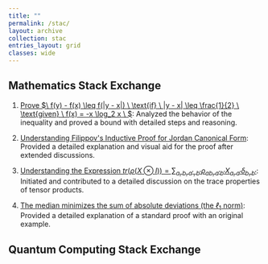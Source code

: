 ```yaml
---
title: ""
permalink: /stac/
layout: archive
collection: stac
entries_layout: grid
classes: wide
---
```

## Mathematics Stack Exchange

1. [Prove $\ f(y) - f(x) \leq f(|y - x|) \ \text{if} \ |y - x| \leq \frac{1}{2} \ \text{given} \ f(x) = -x \log_2 x \ $](https://math.stackexchange.com/questions/3909381/filippovs-inductive-proof-for-jordan-canonical-form/3911296#3911296): Analyzed the behavior of the inequality and proved a bound with detailed steps and reasoning.

 2. [Understanding Filippov's Inductive Proof for Jordan Canonical Form][1]: Provided a detailed explanation and visual aid for the proof after extended discussions.
 3. [Understanding the Expression $tr\Big(\rho(X\otimes I)\Big)=\sum_{a,b,a',b'} \rho_{ab,a'b'}X_{a,a'}\delta_{b,b'}$][3]: Initiated and contributed to a detailed discussion on the trace properties of tensor products.
 4. [The median minimizes the sum of absolute deviations (the $ℓ_1$
 norm)][4]: Provided a detailed explanation of a standard proof with an original example.


  [1]: https://math.stackexchange.com/questions/3909381/filippovs-inductive-proof-for-jordan-canonical-form/3911296#3911296
  [2]: https://math.stackexchange.com/questions/4614700/prove-fy-%E2%88%92-fx-leq-fy-%E2%88%92-x-if-y-%E2%88%92-x-%E2%89%A4-1-2-given-fx-x-log-2-x
  [3]: https://math.stackexchange.com/questions/4250990/understanding-the-expression-tr-big-rhox-otimes-i-big-sum-a-b-a-b-rho
  [4]: https://math.stackexchange.com/questions/113270/the-median-minimizes-the-sum-of-absolute-deviations-the-ell-1-norm/2364943#2364943

## Quantum Computing Stack Exchange

